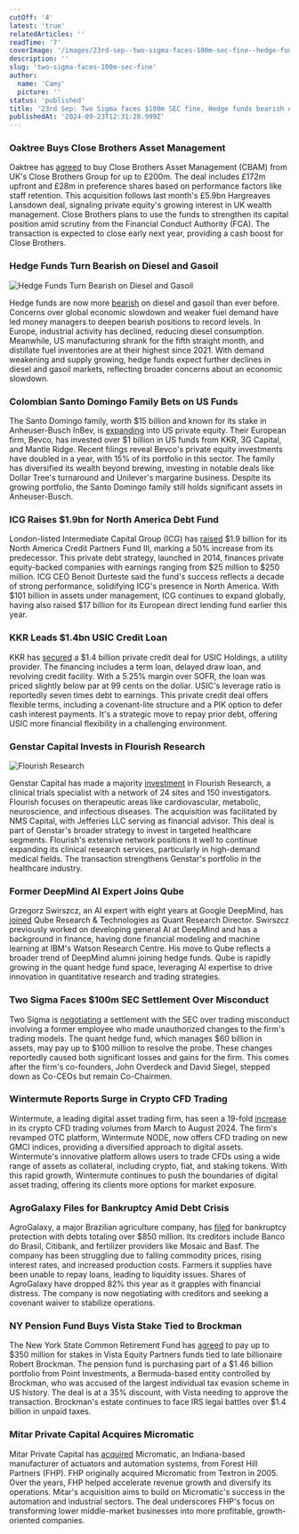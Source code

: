 ```yaml
---
cutOff: '4'
latest: 'true'
relatedArticles: ''
readTime: '7'
coverImage: '/images/23rd-sep--two-sigma-faces-100m-sec-fine--hedge-funds-bearish-on-diesel-b-YyNT.webp'
description: ''
slug: 'two-sigma-faces-100m-sec-fine'
author:
  name: 'Camy'
  picture: ''
status: 'published'
title: '23rd Sep: Two Sigma faces $100m SEC fine, Hedge funds bearish on diesel'
publishedAt: '2024-09-23T12:31:28.999Z'
---
```


### Oaktree Buys Close Brothers Asset Management

Oaktree has [agreed](https://www.privateequitywire.co.uk/oaktree-agrees-200m-deal-for-close-brothers-asset-management/) to buy Close Brothers Asset Management (CBAM) from UK's Close Brothers Group for up to £200m. The deal includes £172m upfront and £28m in preference shares based on performance factors like staff retention. This acquisition follows last month's £5.9bn Hargreaves Lansdown deal, signaling private equity's growing interest in UK wealth management. Close Brothers plans to use the funds to strengthen its capital position amid scrutiny from the Financial Conduct Authority (FCA). The transaction is expected to close early next year, providing a cash boost for Close Brothers.

### Hedge Funds Turn Bearish on Diesel and Gasoil

![Hedge Funds Turn Bearish on Diesel and Gasoil](/images/23rd-sep--two-sigma-faces-100m-sec-fine--hedge-funds-bearish-on-diesel-a-A5Nj.webp)

Hedge funds are now more [bearish](https://www.bnnbloomberg.ca/investing/2024/09/20/hedge-funds-turn-most-bearish-on-diesel-gasoil-on-record/) on diesel and gasoil than ever before. Concerns over global economic slowdown and weaker fuel demand have led money managers to deepen bearish positions to record levels. In Europe, industrial activity has declined, reducing diesel consumption. Meanwhile, US manufacturing shrank for the fifth straight month, and distillate fuel inventories are at their highest since 2021. With demand weakening and supply growing, hedge funds expect further declines in diesel and gasoil markets, reflecting broader concerns about an economic slowdown.

### Colombian Santo Domingo Family Bets on US Funds

The Santo Domingo family, worth $15 billion and known for its stake in Anheuser-Busch InBev, is [expanding](https://www.bloomberg.com/news/articles/2024-09-20/family-worth-15-billion-reveals-us-fund-bets-for-beer-fortune) into US private equity. Their European firm, Bevco, has invested over $1 billion in US funds from KKR, 3G Capital, and Mantle Ridge. Recent filings reveal Bevco's private equity investments have doubled in a year, with 15% of its portfolio in this sector. The family has diversified its wealth beyond brewing, investing in notable deals like Dollar Tree's turnaround and Unilever's margarine business. Despite its growing portfolio, the Santo Domingo family still holds significant assets in Anheuser-Busch.

### ICG Raises $1.9bn for North America Debt Fund

London-listed Intermediate Capital Group (ICG) has [raised](https://www.privateequitywire.co.uk/london-listed-icg-raises-1-9bn-for-north-america-private-debt-fund/) $1.9 billion for its North America Credit Partners Fund III, marking a 50% increase from its predecessor. This private debt strategy, launched in 2014, finances private equity-backed companies with earnings ranging from $25 million to $250 million. ICG CEO Benoit Durteste said the fund's success reflects a decade of strong performance, solidifying ICG's presence in North America. With $101 billion in assets under management, ICG continues to expand globally, having also raised $17 billion for its European direct lending fund earlier this year.

### KKR Leads $1.4bn USIC Credit Loan

KKR has [secured](https://www.privateequitywire.co.uk/kkr-leads-1-4bn-usic-private-credit-loan/) a $1.4 billion private credit deal for USIC Holdings, a utility provider. The financing includes a term loan, delayed draw loan, and revolving credit facility. With a 5.25% margin over SOFR, the loan was priced slightly below par at 99 cents on the dollar. USIC's leverage ratio is reportedly seven times debt to earnings. This private credit deal offers flexible terms, including a covenant-lite structure and a PIK option to defer cash interest payments. It's a strategic move to repay prior debt, offering USIC more financial flexibility in a challenging environment.

### Genstar Capital Invests in Flourish Research

![Flourish Research](/images/23rd-sep--two-sigma-faces-100m-sec-fine--hedge-funds-bearish-on-diesel-b-YyMz.webp)

Genstar Capital has made a majority [investment](https://www.privateequitywire.co.uk/genstar-capital-makes-majority-investment-in-clinical-trials-specialist-flourish-research/) in Flourish Research, a clinical trials specialist with a network of 24 sites and 150 investigators. Flourish focuses on therapeutic areas like cardiovascular, metabolic, neuroscience, and infectious diseases. The acquisition was facilitated by NMS Capital, with Jefferies LLC serving as financial advisor. This deal is part of Genstar's broader strategy to invest in targeted healthcare segments. Flourish's extensive network positions it well to continue expanding its clinical research services, particularly in high-demand medical fields. The transaction strengthens Genstar's portfolio in the healthcare industry.

### Former DeepMind AI Expert Joins Qube

Grzegorz Swirszcz, an AI expert with eight years at Google DeepMind, has [joined](https://www.hedgeweek.com/former-google-deepmind-ai-expert-joins-london-quant-qube/) Qube Research & Technologies as Quant Research Director. Swirszcz previously worked on developing general AI at DeepMind and has a background in finance, having done financial modeling and machine learning at IBM's Watson Research Centre. His move to Qube reflects a broader trend of DeepMind alumni joining hedge funds. Qube is rapidly growing in the quant hedge fund space, leveraging AI expertise to drive innovation in quantitative research and trading strategies.

### Two Sigma Faces $100m SEC Settlement Over Misconduct

Two Sigma is [negotiating](https://www.hedgeweek.com/two-sigma-in-100m-sec-settlement-talks-over-trading-misconduct/) a settlement with the SEC over trading misconduct involving a former employee who made unauthorized changes to the firm's trading models. The quant hedge fund, which manages $60 billion in assets, may pay up to $100 million to resolve the probe. These changes reportedly caused both significant losses and gains for the firm. This comes after the firm's co-founders, John Overdeck and David Siegel, stepped down as Co-CEOs but remain Co-Chairmen.

### Wintermute Reports Surge in Crypto CFD Trading

Wintermute, a leading digital asset trading firm, has seen a 19-fold [increase](https://www.hedgeweek.com/wintermute-reports-a-19x-rise-in-crypto-cfd-volumes/) in its crypto CFD trading volumes from March to August 2024. The firm's revamped OTC platform, Wintermute NODE, now offers CFD trading on new GMCI indices, providing a diversified approach to digital assets. Wintermute's innovative platform allows users to trade CFDs using a wide range of assets as collateral, including crypto, fiat, and staking tokens. With this rapid growth, Wintermute continues to push the boundaries of digital asset trading, offering its clients more options for market exposure.

### AgroGalaxy Files for Bankruptcy Amid Debt Crisis

AgroGalaxy, a major Brazilian agriculture company, has [filed](https://www.bnnbloomberg.ca/investing/commodities/2024/09/20/bb-citi-and-vert-listed-among-agrogalaxys-largest-creditors/#:~:text=\(Bloomberg\)%20%2D%2D%20Lenders%20Banco%20do,to%20file%20for%20bankruptcy%20protection.) for bankruptcy protection with debts totaling over $850 million. Its creditors include Banco do Brasil, Citibank, and fertilizer providers like Mosaic and Basf. The company has been struggling due to falling commodity prices, rising interest rates, and increased production costs. Farmers it supplies have been unable to repay loans, leading to liquidity issues. Shares of AgroGalaxy have dropped 82% this year as it grapples with financial distress. The company is now negotiating with creditors and seeking a covenant waiver to stabilize operations.

### NY Pension Fund Buys Vista Stake Tied to Brockman

The New York State Common Retirement Fund has [agreed](https://www.bnnbloomberg.ca/business/company-news/2024/09/20/ny-pension-buying-vista-stake-tied-to-late-billionaire-brockman/) to pay up to $350 million for stakes in Vista Equity Partners funds tied to late billionaire Robert Brockman. The pension fund is purchasing part of a $1.46 billion portfolio from Point Investments, a Bermuda-based entity controlled by Brockman, who was accused of the largest individual tax evasion scheme in US history. The deal is at a 35% discount, with Vista needing to approve the transaction. Brockman's estate continues to face IRS legal battles over $1.4 billion in unpaid taxes.

### Mitar Private Capital Acquires Micromatic

Mitar Private Capital has [acquired](https://www.pehub.com/forest-hill-partners-sells-manufacturer-micromatic-to-mitar-private-capital/) Micromatic, an Indiana-based manufacturer of actuators and automation systems, from Forest Hill Partners (FHP). FHP originally acquired Micromatic from Textron in 2005. Over the years, FHP helped accelerate revenue growth and diversify its operations. Mitar's acquisition aims to build on Micromatic's success in the automation and industrial sectors. The deal underscores FHP's focus on transforming lower middle-market businesses into more profitable, growth-oriented companies.